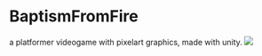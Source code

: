 # BaptismFromFire
a platformer videogame with pixelart graphics, made with unity.
<img src="https://skillicons.dev/icons?i=unity,cs" />

